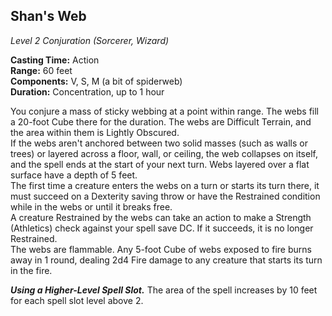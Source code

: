 ## Shan's Web
*Level 2 Conjuration (Sorcerer, Wizard)*

**Casting Time:** Action  
**Range:** 60 feet  
**Components:** V, S, M (a bit of spiderweb)  
**Duration:** Concentration, up to 1 hour

You conjure a mass of sticky webbing at a point within range. The webs fill a 20-foot Cube there for the duration. The webs are Difficult Terrain, and the area within them is Lightly Obscured.  
If the webs aren't anchored between two solid masses (such as walls or trees) or layered across a floor, wall, or ceiling, the web collapses on itself, and the spell ends at the start of your next turn. Webs layered over a flat surface have a depth of 5 feet.  
The first time a creature enters the webs on a turn or starts its turn there, it must succeed on a Dexterity saving throw or have the Restrained condition while in the webs or until it breaks free.  
A creature Restrained by the webs can take an action to make a Strength (Athletics) check against your spell save DC. If it succeeds, it is no longer Restrained.  
The webs are flammable. Any 5-foot Cube of webs exposed to fire burns away in 1 round, dealing 2d4 Fire damage to any creature that starts its turn in the fire.

***Using a Higher-Level Spell Slot.*** The area of the spell increases by 10 feet for each spell slot level above 2.